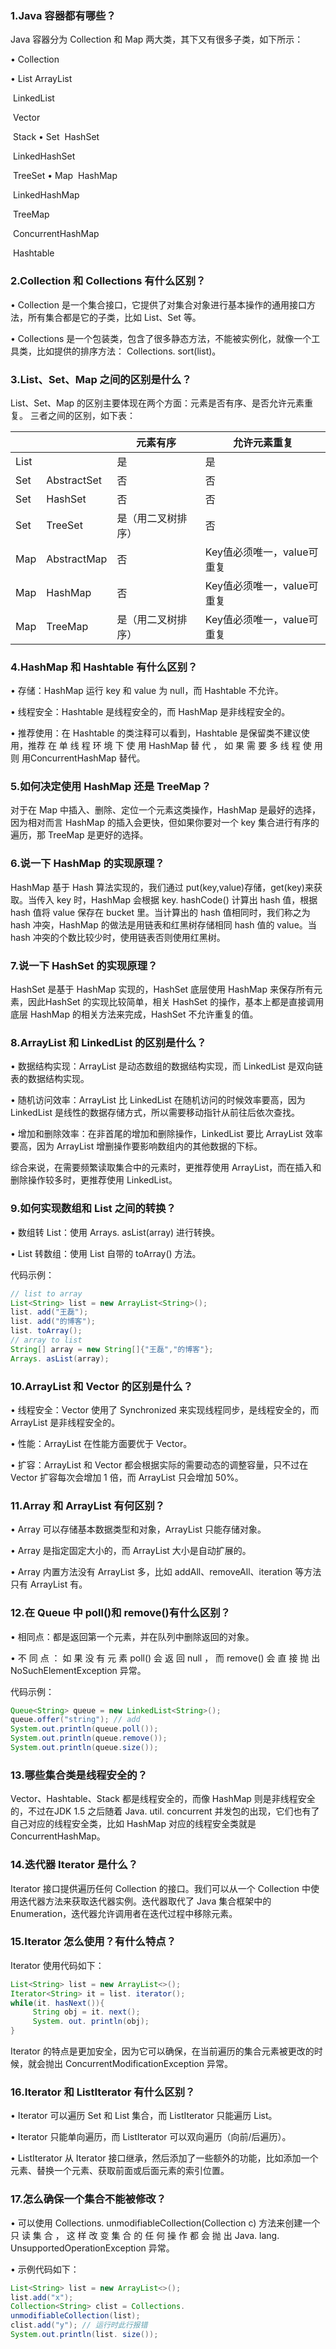 ### 1.Java 容器都有哪些？

Java 容器分为 Collection 和 Map 两大类，其下又有很多子类，如下所示：

• Collection

• List
			ArrayList

​			LinkedList

​			Vector

​			Stack
• Set
​			HashSet

​			LinkedHashSet

​			TreeSet
• Map
​			HashMap

​			LinkedHashMap

​			TreeMap

​			ConcurrentHashMap

​			Hashtable

### 2.Collection 和 Collections 有什么区别？

• Collection 是一个集合接口，它提供了对集合对象进行基本操作的通用接口方法，所有集合都是它的子类，比如 List、Set 等。

• Collections 是一个包装类，包含了很多静态方法，不能被实例化，就像一个工具类，比如提供的排序方法： Collections. sort(list)。

### 3.List、Set、Map 之间的区别是什么？

List、Set、Map 的区别主要体现在两个方面：元素是否有序、是否允许元素重复。
三者之间的区别，如下表：

|      |             | 元素有序           | 允许元素重复               |
| ---- | ----------- | ------------------ | -------------------------- |
| List |             | 是                 | 是                         |
| Set  | AbstractSet | 否                 | 否                         |
| Set  | HashSet     | 否                 | 否                         |
| Set  | TreeSet     | 是（用二叉树排序） | 否                         |
| Map  | AbstractMap | 否                 | Key值必须唯一，value可重复 |
| Map  | HashMap     | 否                 | Key值必须唯一，value可重复 |
| Map  | TreeMap     | 是（用二叉树排序） | Key值必须唯一，value可重复 |



### 4.HashMap 和 Hashtable 有什么区别？

• 存储：HashMap 运行 key 和 value 为 null，而 Hashtable 不允许。

• 线程安全：Hashtable 是线程安全的，而 HashMap 是非线程安全的。

• 推荐使用：在 Hashtable 的类注释可以看到，Hashtable 是保留类不建议使用，推荐 在 单 线 程 环 境 下 使 用 HashMap 替 代 ， 如 果 需 要 多 线 程 使 用 则 用ConcurrentHashMap 替代。

### 5.如何决定使用 HashMap 还是 TreeMap？

对于在 Map 中插入、删除、定位一个元素这类操作，HashMap 是最好的选择，因为相对而言 HashMap 的插入会更快，但如果你要对一个 key 集合进行有序的遍历，那 TreeMap 是更好的选择。

### 6.说一下 HashMap 的实现原理？

HashMap 基于 Hash 算法实现的，我们通过 put(key,value)存储，get(key)来获取。当传入 key 时，HashMap 会根据 key. hashCode() 计算出 hash 值，根据 hash 值将 value 保存在 bucket 里。当计算出的 hash 值相同时，我们称之为 hash 冲突，HashMap 的做法是用链表和红黑树存储相同 hash 值的 value。当 hash 冲突的个数比较少时，使用链表否则使用红黑树。

### 7.说一下 HashSet 的实现原理？

HashSet 是基于 HashMap 实现的，HashSet 底层使用 HashMap 来保存所有元素，因此HashSet 的实现比较简单，相关 HashSet 的操作，基本上都是直接调用底层 HashMap 的相关方法来完成，HashSet 不允许重复的值。

### 8.ArrayList 和 LinkedList 的区别是什么？

• 数据结构实现：ArrayList 是动态数组的数据结构实现，而 LinkedList 是双向链表的数据结构实现。

• 随机访问效率：ArrayList 比 LinkedList 在随机访问的时候效率要高，因为LinkedList 是线性的数据存储方式，所以需要移动指针从前往后依次查找。

• 增加和删除效率：在非首尾的增加和删除操作，LinkedList 要比 ArrayList 效率要高，因为 ArrayList 增删操作要影响数组内的其他数据的下标。

综合来说，在需要频繁读取集合中的元素时，更推荐使用 ArrayList，而在插入和删除操作较多时，更推荐使用 LinkedList。

### 9.如何实现数组和 List 之间的转换？

• 数组转 List：使用 Arrays. asList(array) 进行转换。

• List 转数组：使用 List 自带的 toArray() 方法。

代码示例：

```java
// list to array
List<String> list = new ArrayList<String>();
list. add("王磊");
list. add("的博客");
list. toArray();
// array to list
String[] array = new String[]{"王磊","的博客"};
Arrays. asList(array);
```

### 10.ArrayList 和 Vector 的区别是什么？

• 线程安全：Vector 使用了 Synchronized 来实现线程同步，是线程安全的，而ArrayList 是非线程安全的。

• 性能：ArrayList 在性能方面要优于 Vector。

• 扩容：ArrayList 和 Vector 都会根据实际的需要动态的调整容量，只不过在 Vector 扩容每次会增加 1 倍，而 ArrayList 只会增加 50%。

### 11.Array 和 ArrayList 有何区别？

• Array 可以存储基本数据类型和对象，ArrayList 只能存储对象。

• Array 是指定固定大小的，而 ArrayList 大小是自动扩展的。

• Array 内置方法没有 ArrayList 多，比如 addAll、removeAll、iteration 等方法只有 ArrayList 有。

### 12.在 Queue 中 poll()和 remove()有什么区别？

• 相同点：都是返回第一个元素，并在队列中删除返回的对象。

• 不 同 点 ： 如 果 没 有 元 素 poll() 会 返 回 null ， 而 remove() 会 直 接 抛 出NoSuchElementException 异常。

代码示例：

```java
Queue<String> queue = new LinkedList<String>();
queue.offer("string"); // add
System.out.println(queue.poll());
System.out.println(queue.remove());
System.out.println(queue.size());
```

### 13.哪些集合类是线程安全的？

Vector、Hashtable、Stack 都是线程安全的，而像 HashMap 则是非线程安全的，不过在JDK 1.5 之后随着 Java. util. concurrent 并发包的出现，它们也有了自己对应的线程安全类，比如 HashMap 对应的线程安全类就是 ConcurrentHashMap。

### 14.迭代器 Iterator 是什么？

Iterator 接口提供遍历任何 Collection 的接口。我们可以从一个 Collection 中使用迭代器方法来获取迭代器实例。迭代器取代了 Java 集合框架中的 Enumeration，迭代器允许调用者在迭代过程中移除元素。

### 15.Iterator 怎么使用？有什么特点？

Iterator 使用代码如下：

```java
List<String> list = new ArrayList<>();
Iterator<String> it = list. iterator();
while(it. hasNext()){
     String obj = it. next();
     System. out. println(obj);
}
```

Iterator 的特点是更加安全，因为它可以确保，在当前遍历的集合元素被更改的时候，就会抛出 ConcurrentModificationException 异常。

### 16.Iterator 和 ListIterator 有什么区别？

• Iterator 可以遍历 Set 和 List 集合，而 ListIterator 只能遍历 List。

• Iterator 只能单向遍历，而 ListIterator 可以双向遍历（向前/后遍历）。

• ListIterator 从 Iterator 接口继承，然后添加了一些额外的功能，比如添加一个元素、替换一个元素、获取前面或后面元素的索引位置。

### 17.怎么确保一个集合不能被修改？

• 可以使用 Collections. unmodifiableCollection(Collection c) 方法来创建一个只 读 集 合 ， 这 样 改 变 集 合 的 任 何 操 作 都 会 抛 出 Java. lang. UnsupportedOperationException 异常。

• 示例代码如下：

```java
List<String> list = new ArrayList<>();
list.add("x");
Collection<String> clist = Collections. 
unmodifiableCollection(list);
clist.add("y"); // 运行时此行报错
System.out.println(list. size());
```

